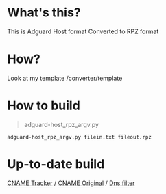 # What's this?
This is Adguard Host format Converted to RPZ format
# How?
Look at my template /converter/template
# How to build
> adguard-host_rpz_argv.py
```
adguard-host_rpz_argv.py filein.txt fileout.rpz
```

# Up-to-date build
[CNAME Tracker](https://noblt.sos-ch-dk-2.exoscale-cdn.com/adguard/cname-tracker.rpz) /
[CNAME Original](https://noblt.sos-ch-dk-2.exoscale-cdn.com/adguard/cname-original.rpz) /
[Dns filter](https://noblt.sos-ch-dk-2.exoscale-cdn.com/adguard/dns.rpz)
